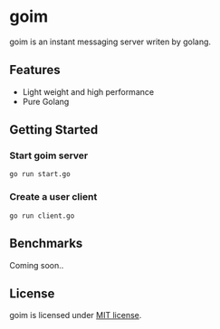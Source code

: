# goim
goim is an instant messaging server writen by golang.

## Features
* Light weight and high performance
* Pure Golang

## Getting Started
### Start goim server
```
go run start.go
```
### Create a user client
```
go run client.go
```

## Benchmarks
Coming soon..

## License
goim is licensed under [MIT license](http://opensource.org/licenses/MIT).